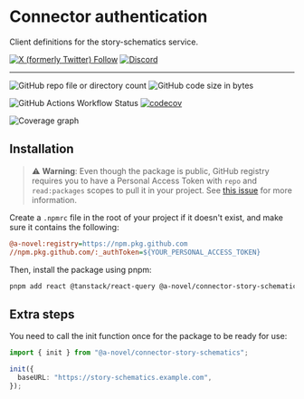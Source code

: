 # Connector authentication

Client definitions for the story-schematics service.

[![X (formerly Twitter) Follow](https://img.shields.io/twitter/follow/agora_ecrivains)](https://twitter.com/agora_ecrivains)
[![Discord](https://img.shields.io/discord/1315240114691248138?logo=discord)](https://discord.gg/rp4Qr8cA)

<hr />

![GitHub repo file or directory count](https://img.shields.io/github/directory-file-count/a-novel/connector-story-schematics)
![GitHub code size in bytes](https://img.shields.io/github/languages/code-size/a-novel/connector-story-schematics)

![GitHub Actions Workflow Status](https://img.shields.io/github/actions/workflow/status/a-novel/connector-story-schematics/main.yaml)
[![codecov](https://codecov.io/gh/a-novel/connector-story-schematics/graph/badge.svg?token=4QYSG479P3)](https://codecov.io/gh/a-novel/connector-story-schematics)

![Coverage graph](https://codecov.io/gh/a-novel/connector-story-schematics/graphs/sunburst.svg?token=4QYSG479P3)

## Installation

> ⚠️ **Warning**: Even though the package is public, GitHub registry requires you to have a Personal Access Token
> with `repo` and `read:packages` scopes to pull it in your project. See
> [this issue](https://github.com/orgs/community/discussions/23386#discussioncomment-3240193) for more information.

Create a `.npmrc` file in the root of your project if it doesn't exist, and make sure it contains the following:

```ini
@a-novel:registry=https://npm.pkg.github.com
//npm.pkg.github.com/:_authToken=${YOUR_PERSONAL_ACCESS_TOKEN}
```

Then, install the package using pnpm:

```bash
pnpm add react @tanstack/react-query @a-novel/connector-story-schematics
```

## Extra steps

You need to call the init function once for the package to be ready for use:

```ts
import { init } from "@a-novel/connector-story-schematics";

init({
  baseURL: "https://story-schematics.example.com",
});
```
